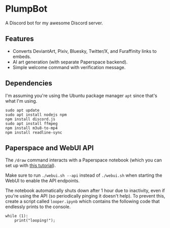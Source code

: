 # PlumpBot

A Discord bot for my awesome Discord server.

## Features

- Converts DeviantArt, Pixiv, Bluesky, Twitter/X, and Furaffinity links to embeds.
- AI art generation (with separate Paperspace backend).
- Simple welcome command with verification message.

## Dependencies

I'm assuming you're using the Ubuntu package manager `apt` since that's what I'm using.

```
sudo apt update
sudo apt install nodejs npm
npm install discord.js
sudo apt install ffmpeg
npm install m3u8-to-mp4
npm install readline-sync
```

## Paperspace and WebUI API

The `/draw` command interacts with a Paperspace notebook (which you can set up with [this tutorial](https://github.com/dairycultist/PaperspaceStableDiffusion)).

Make sure to run `./webui.sh --api` instead of `./webui.sh` when starting the WebUI to enable the API endpoints.

The notebook automatically shuts down after 1 hour due to inactivity, even if you're using the API (so periodically pinging it doesn't help). To prevent this, create a script called `looper.ipynb` which contains the following code that endlessly prints to the console.

```
while (1):
    print("looping!");
```
